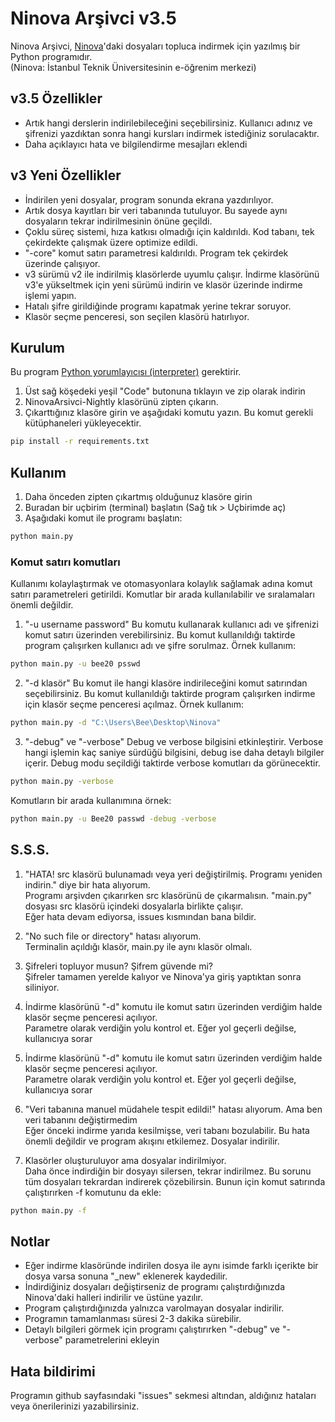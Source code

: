 # Ninova Arşivci v3.5

Ninova Arşivci, [Ninova](https://ninova.itu.edu.tr/)'daki dosyaları topluca indirmek için yazılmış bir Python programıdır.  
(Ninova: İstanbul Teknik Üniversitesinin e-öğrenim merkezi)

## v3.5 Özellikler
* Artık hangi derslerin indirilebileceğini seçebilirsiniz. Kullanıcı adınız ve şifrenizi yazdıktan sonra hangi kursları indirmek istediğiniz sorulacaktır.
* Daha açıklayıcı hata ve bilgilendirme mesajları eklendi

## v3 Yeni Özellikler
* İndirilen yeni dosyalar, program sonunda ekrana yazdırılıyor.
* Artık dosya kayıtları bir veri tabanında tutuluyor. Bu sayede aynı dosyaların tekrar indirilmesinin önüne geçildi.
* Çoklu süreç sistemi, hıza katkısı olmadığı için kaldırıldı. Kod tabanı, tek çekirdekte çalışmak üzere optimize edildi.
* "-core" komut satırı parametresi kaldırıldı. Program tek çekirdek üzerinde çalışıyor.
* v3 sürümü v2 ile indirilmiş klasörlerde uyumlu çalışır. İndirme klasörünü v3'e yükseltmek için yeni sürümü indirin ve klasör üzerinde indirme işlemi yapın.
* Hatalı şifre girildiğinde programı kapatmak yerine tekrar soruyor.
* Klasör seçme penceresi, son seçilen klasörü hatırlıyor.

## Kurulum
Bu program [Python yorumlayıcısı (interpreter)](https://www.python.org/downloads/) gerektirir.
1. Üst sağ köşedeki yeşil "Code" butonuna tıklayın ve zip olarak indirin
2. NinovaArsivci-Nightly klasörünü zipten çıkarın.
3. Çıkarttığınız klasöre girin ve aşağıdaki komutu yazın. Bu komut gerekli kütüphaneleri yükleyecektir.
```bash
pip install -r requirements.txt
```


## Kullanım
1. Daha önceden zipten çıkartmış olduğunuz klasöre girin
2. Buradan bir uçbirim (terminal) başlatın (Sağ tık > Uçbirimde aç)
3. Aşağıdaki komut ile programı başlatın:
```bash
python main.py
```
### Komut satırı komutları
Kullanımı kolaylaştırmak ve otomasyonlara kolaylık sağlamak adına komut satırı parametreleri getirildi. Komutlar bir arada kullanılabilir ve sıralamaları önemli değildir.

1. "-u username password"
Bu komutu kullanarak kullanıcı adı ve şifrenizi komut satırı üzerinden verebilirsiniz. Bu komut kullanıldığı taktirde program çalışırken kullanıcı adı ve şifre sorulmaz.
Örnek kullanım:
```bash
python main.py -u bee20 psswd
```
2. "-d klasör"
Bu komut ile hangi klasöre indirileceğini komut satırından seçebilirsiniz. Bu komut kullanıldığı taktirde program çalışırken indirme için klasör seçme penceresi açılmaz.
Örnek kullanım:
```bash
python main.py -d "C:\Users\Bee\Desktop\Ninova"
```

3. "-debug" ve "-verbose"
Debug ve verbose bilgisini etkinleştirir. Verbose hangi işlemin kaç saniye sürdüğü bilgisini, debug ise daha detaylı bilgiler içerir. Debug modu seçildiği taktirde verbose komutları da görünecektir.
```bash
python main.py -verbose
```

Komutların bir arada kullanımına örnek:
```bash
python main.py -u Bee20 passwd -debug -verbose
```

## S.S.S.
1. "HATA! src klasörü bulunamadı veya yeri değiştirilmiş. Programı yeniden indirin." diye bir hata alıyorum.  
  Programı arşivden çıkarırken src klasörünü de çıkarmalısın. "main.py" dosyası src klasörü içindeki dosyalarla birlikte çalışır.  
  Eğer hata devam ediyorsa, issues kısmından bana bildir.

2. "No such file or directory" hatası alıyorum.  
  Terminalin açıldığı klasör, main.py ile aynı klasör olmalı.

3. Şifreleri topluyor musun? Şifrem güvende mi?  
  Şifreler tamamen yerelde kalıyor ve Ninova'ya giriş yaptıktan sonra siliniyor.

4. İndirme klasörünü "-d" komutu ile komut satırı üzerinden verdiğim halde klasör seçme penceresi açılıyor.  
  Parametre olarak verdiğin yolu kontrol et. Eğer yol geçerli değilse, kullanıcıya sorar
  
5. İndirme klasörünü "-d" komutu ile komut satırı üzerinden verdiğim halde klasör seçme penceresi açılıyor.  
  Parametre olarak verdiğin yolu kontrol et. Eğer yol geçerli değilse, kullanıcıya sorar
  
6. "Veri tabanına manuel müdahele tespit edildi!" hatası alıyorum. Ama ben veri tabanını değiştirmedim  
  Eğer önceki indirme yarıda kesilmişse, veri tabanı bozulabilir. Bu hata önemli değildir ve program akışını etkilemez. Dosyalar indirilir.
  
7. Klasörler oluşturuluyor ama dosyalar indirilmiyor.  
  Daha önce indirdiğin bir dosyayı silersen, tekrar indirilmez. Bu sorunu tüm dosyaları tekrardan indirerek çözebilirsin. Bunun için komut satırında çalıştırırken -f komutunu da ekle:  
  ```bash
  python main.py -f
  ```



## Notlar
* Eğer indirme klasöründe indirilen dosya ile aynı isimde farklı içerikte bir dosya varsa sonuna "_new" eklenerek kaydedilir.
* İndirdiğiniz dosyaları değiştirseniz de programı çalıştırdığınızda Ninova'daki halleri indirilir ve üstüne yazılır.
* Program çalıştırdığınızda yalnızca varolmayan dosyalar indirilir.
* Programın tamamlanması süresi 2-3 dakika sürebilir.
* Detaylı bilgileri görmek için programı çalıştırırken "-debug" ve "-verbose" parametrelerini ekleyin

## Hata bildirimi
Programın github sayfasındaki "issues" sekmesi altından, aldığınız hataları veya önerilerinizi yazabilirsiniz.
